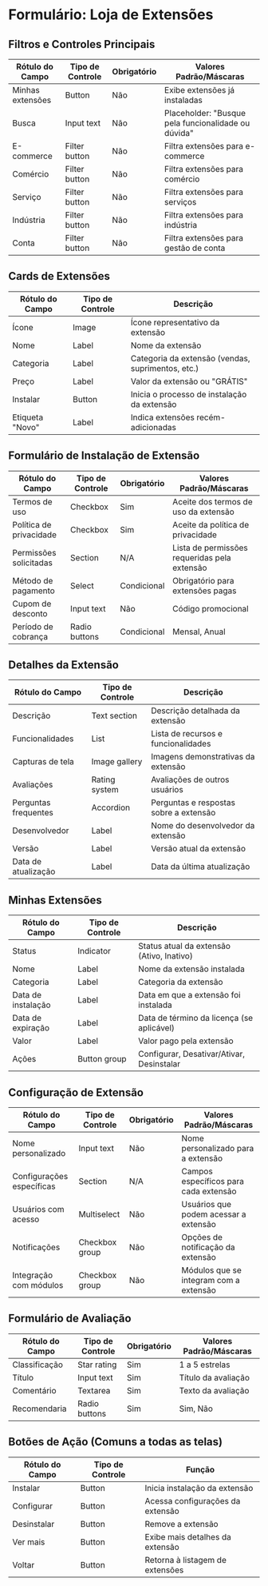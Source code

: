 # Formulário: Loja de Extensões

## Filtros e Controles Principais

| Rótulo do Campo | Tipo de Controle | Obrigatório | Valores Padrão/Máscaras |
|-----------------|------------------|-------------|-------------------------|
| Minhas extensões | Button | Não | Exibe extensões já instaladas |
| Busca | Input text | Não | Placeholder: "Busque pela funcionalidade ou dúvida" |
| E-commerce | Filter button | Não | Filtra extensões para e-commerce |
| Comércio | Filter button | Não | Filtra extensões para comércio |
| Serviço | Filter button | Não | Filtra extensões para serviços |
| Indústria | Filter button | Não | Filtra extensões para indústria |
| Conta | Filter button | Não | Filtra extensões para gestão de conta |

## Cards de Extensões

| Rótulo do Campo | Tipo de Controle | Descrição |
|-----------------|------------------|-----------|
| Ícone | Image | Ícone representativo da extensão |
| Nome | Label | Nome da extensão |
| Categoria | Label | Categoria da extensão (vendas, suprimentos, etc.) |
| Preço | Label | Valor da extensão ou "GRÁTIS" |
| Instalar | Button | Inicia o processo de instalação da extensão |
| Etiqueta "Novo" | Label | Indica extensões recém-adicionadas |

## Formulário de Instalação de Extensão

| Rótulo do Campo | Tipo de Controle | Obrigatório | Valores Padrão/Máscaras |
|-----------------|------------------|-------------|-------------------------|
| Termos de uso | Checkbox | Sim | Aceite dos termos de uso da extensão |
| Política de privacidade | Checkbox | Sim | Aceite da política de privacidade |
| Permissões solicitadas | Section | N/A | Lista de permissões requeridas pela extensão |
| Método de pagamento | Select | Condicional | Obrigatório para extensões pagas |
| Cupom de desconto | Input text | Não | Código promocional |
| Período de cobrança | Radio buttons | Condicional | Mensal, Anual |

## Detalhes da Extensão

| Rótulo do Campo | Tipo de Controle | Descrição |
|-----------------|------------------|-----------|
| Descrição | Text section | Descrição detalhada da extensão |
| Funcionalidades | List | Lista de recursos e funcionalidades |
| Capturas de tela | Image gallery | Imagens demonstrativas da extensão |
| Avaliações | Rating system | Avaliações de outros usuários |
| Perguntas frequentes | Accordion | Perguntas e respostas sobre a extensão |
| Desenvolvedor | Label | Nome do desenvolvedor da extensão |
| Versão | Label | Versão atual da extensão |
| Data de atualização | Label | Data da última atualização |

## Minhas Extensões

| Rótulo do Campo | Tipo de Controle | Descrição |
|-----------------|------------------|-----------|
| Status | Indicator | Status atual da extensão (Ativo, Inativo) |
| Nome | Label | Nome da extensão instalada |
| Categoria | Label | Categoria da extensão |
| Data de instalação | Label | Data em que a extensão foi instalada |
| Data de expiração | Label | Data de término da licença (se aplicável) |
| Valor | Label | Valor pago pela extensão |
| Ações | Button group | Configurar, Desativar/Ativar, Desinstalar |

## Configuração de Extensão

| Rótulo do Campo | Tipo de Controle | Obrigatório | Valores Padrão/Máscaras |
|-----------------|------------------|-------------|-------------------------|
| Nome personalizado | Input text | Não | Nome personalizado para a extensão |
| Configurações específicas | Section | N/A | Campos específicos para cada extensão |
| Usuários com acesso | Multiselect | Não | Usuários que podem acessar a extensão |
| Notificações | Checkbox group | Não | Opções de notificação da extensão |
| Integração com módulos | Checkbox group | Não | Módulos que se integram com a extensão |

## Formulário de Avaliação

| Rótulo do Campo | Tipo de Controle | Obrigatório | Valores Padrão/Máscaras |
|-----------------|------------------|-------------|-------------------------|
| Classificação | Star rating | Sim | 1 a 5 estrelas |
| Título | Input text | Sim | Título da avaliação |
| Comentário | Textarea | Sim | Texto da avaliação |
| Recomendaria | Radio buttons | Sim | Sim, Não |

## Botões de Ação (Comuns a todas as telas)

| Rótulo do Campo | Tipo de Controle | Função |
|-----------------|------------------|--------|
| Instalar | Button | Inicia instalação da extensão |
| Configurar | Button | Acessa configurações da extensão |
| Desinstalar | Button | Remove a extensão |
| Ver mais | Button | Exibe mais detalhes da extensão |
| Voltar | Button | Retorna à listagem de extensões |
